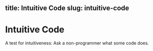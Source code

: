 title: Intuitive Code
slug: intuitive-code
---
# Intuitive Code
A test for intuitiveness: Ask a non-programmer what some code does.